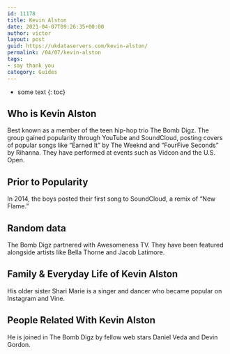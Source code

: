 ```yaml
---
id: 11178
title: Kevin Alston
date: 2021-04-07T09:26:35+00:00
author: victor
layout: post
guid: https://ukdataservers.com/kevin-alston/
permalink: /04/07/kevin-alston
tags:
- say thank you
category: Guides
---
```


* some text
{: toc}


## Who is Kevin Alston



Best known as a member of the teen hip-hop trio The Bomb Digz. The group gained popularity through YouTube and SoundCloud, posting covers of popular songs like &#8220;Earned It&#8221; by The Weeknd and &#8220;FourFive Seconds&#8221; by Rihanna. They have performed at events such as Vidcon and the U.S. Open. 

                
                
                
## Prior to Popularity



In 2014, the boys posted their first song to SoundCloud, a remix of &#8220;New Flame.&#8221; 

                
                
                
## Random data



The Bomb Digz partnered with Awesomeness TV. They have been featured alongside artists like Bella Thorne and Jacob Latimore. 

                
                
                
## Family & Everyday Life of Kevin Alston



His older sister Shari Marie is a singer and dancer who became popular on Instagram and Vine. 

                
                
                
## People Related With Kevin Alston



He is joined in The Bomb Digz by fellow web stars Daniel Veda and Devin Gordon. 

                
              
            
          
          
          